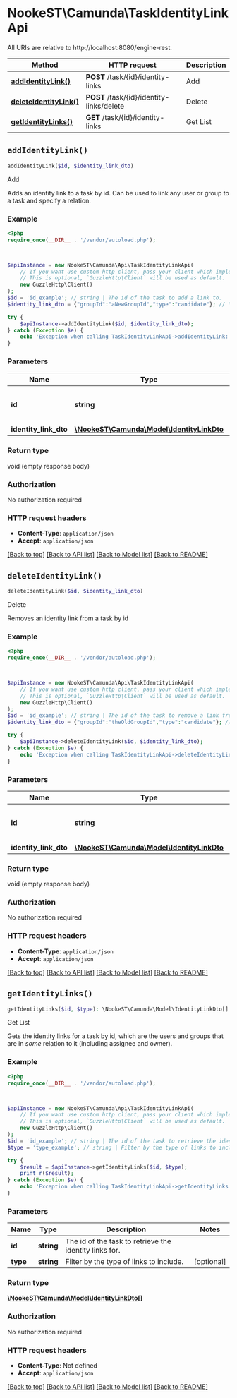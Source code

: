 # NookeST\Camunda\TaskIdentityLinkApi

All URIs are relative to http://localhost:8080/engine-rest.

Method | HTTP request | Description
------------- | ------------- | -------------
[**addIdentityLink()**](TaskIdentityLinkApi.md#addIdentityLink) | **POST** /task/{id}/identity-links | Add
[**deleteIdentityLink()**](TaskIdentityLinkApi.md#deleteIdentityLink) | **POST** /task/{id}/identity-links/delete | Delete
[**getIdentityLinks()**](TaskIdentityLinkApi.md#getIdentityLinks) | **GET** /task/{id}/identity-links | Get List


## `addIdentityLink()`

```php
addIdentityLink($id, $identity_link_dto)
```

Add

Adds an identity link to a task by id. Can be used to link any user or group to a task and specify a relation.

### Example

```php
<?php
require_once(__DIR__ . '/vendor/autoload.php');



$apiInstance = new NookeST\Camunda\Api\TaskIdentityLinkApi(
    // If you want use custom http client, pass your client which implements `GuzzleHttp\ClientInterface`.
    // This is optional, `GuzzleHttp\Client` will be used as default.
    new GuzzleHttp\Client()
);
$id = 'id_example'; // string | The id of the task to add a link to.
$identity_link_dto = {"groupId":"aNewGroupId","type":"candidate"}; // \NookeST\Camunda\Model\IdentityLinkDto

try {
    $apiInstance->addIdentityLink($id, $identity_link_dto);
} catch (Exception $e) {
    echo 'Exception when calling TaskIdentityLinkApi->addIdentityLink: ', $e->getMessage(), PHP_EOL;
}
```

### Parameters

Name | Type | Description  | Notes
------------- | ------------- | ------------- | -------------
 **id** | **string**| The id of the task to add a link to. |
 **identity_link_dto** | [**\NookeST\Camunda\Model\IdentityLinkDto**](../Model/IdentityLinkDto.md)|  | [optional]

### Return type

void (empty response body)

### Authorization

No authorization required

### HTTP request headers

- **Content-Type**: `application/json`
- **Accept**: `application/json`

[[Back to top]](#) [[Back to API list]](../../README.md#endpoints)
[[Back to Model list]](../../README.md#models)
[[Back to README]](../../README.md)

## `deleteIdentityLink()`

```php
deleteIdentityLink($id, $identity_link_dto)
```

Delete

Removes an identity link from a task by id

### Example

```php
<?php
require_once(__DIR__ . '/vendor/autoload.php');



$apiInstance = new NookeST\Camunda\Api\TaskIdentityLinkApi(
    // If you want use custom http client, pass your client which implements `GuzzleHttp\ClientInterface`.
    // This is optional, `GuzzleHttp\Client` will be used as default.
    new GuzzleHttp\Client()
);
$id = 'id_example'; // string | The id of the task to remove a link from.
$identity_link_dto = {"groupId":"theOldGroupId","type":"candidate"}; // \NookeST\Camunda\Model\IdentityLinkDto

try {
    $apiInstance->deleteIdentityLink($id, $identity_link_dto);
} catch (Exception $e) {
    echo 'Exception when calling TaskIdentityLinkApi->deleteIdentityLink: ', $e->getMessage(), PHP_EOL;
}
```

### Parameters

Name | Type | Description  | Notes
------------- | ------------- | ------------- | -------------
 **id** | **string**| The id of the task to remove a link from. |
 **identity_link_dto** | [**\NookeST\Camunda\Model\IdentityLinkDto**](../Model/IdentityLinkDto.md)|  | [optional]

### Return type

void (empty response body)

### Authorization

No authorization required

### HTTP request headers

- **Content-Type**: `application/json`
- **Accept**: `application/json`

[[Back to top]](#) [[Back to API list]](../../README.md#endpoints)
[[Back to Model list]](../../README.md#models)
[[Back to README]](../../README.md)

## `getIdentityLinks()`

```php
getIdentityLinks($id, $type): \NookeST\Camunda\Model\IdentityLinkDto[]
```

Get List

Gets the identity links for a task by id, which are the users and groups that are in *some* relation to it (including assignee and owner).

### Example

```php
<?php
require_once(__DIR__ . '/vendor/autoload.php');



$apiInstance = new NookeST\Camunda\Api\TaskIdentityLinkApi(
    // If you want use custom http client, pass your client which implements `GuzzleHttp\ClientInterface`.
    // This is optional, `GuzzleHttp\Client` will be used as default.
    new GuzzleHttp\Client()
);
$id = 'id_example'; // string | The id of the task to retrieve the identity links for.
$type = 'type_example'; // string | Filter by the type of links to include.

try {
    $result = $apiInstance->getIdentityLinks($id, $type);
    print_r($result);
} catch (Exception $e) {
    echo 'Exception when calling TaskIdentityLinkApi->getIdentityLinks: ', $e->getMessage(), PHP_EOL;
}
```

### Parameters

Name | Type | Description  | Notes
------------- | ------------- | ------------- | -------------
 **id** | **string**| The id of the task to retrieve the identity links for. |
 **type** | **string**| Filter by the type of links to include. | [optional]

### Return type

[**\NookeST\Camunda\Model\IdentityLinkDto[]**](../Model/IdentityLinkDto.md)

### Authorization

No authorization required

### HTTP request headers

- **Content-Type**: Not defined
- **Accept**: `application/json`

[[Back to top]](#) [[Back to API list]](../../README.md#endpoints)
[[Back to Model list]](../../README.md#models)
[[Back to README]](../../README.md)
